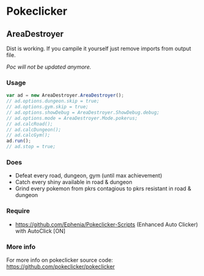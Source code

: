 # Pokeclicker

## AreaDestroyer

Dist is working. If you campile it yourself just remove imports from output file.

*Poc will not be updated anymore.*

### Usage

```js
var ad = new AreaDestroyer.AreaDestroyer();
// ad.options.dungeon.skip = true;
// ad.options.gym.skip = true;
// ad.options.showDebug = AreaDestroyer.ShowDebug.debug;
// ad.options.mode = AreaDestroyer.Mode.pokerus;
// ad.calcRoad();
// ad.calcDungeon();
// ad.calcGym();
ad.run();
// ad.stop = true;
```

### Does

- Defeat every road, dungeon, gym (until max achievement)
- Catch every shiny available in road & dungeon
- Grind every pokemon from pkrs contagious to pkrs resistant in road & dungeon

### Require

- <https://github.com/Ephenia/Pokeclicker-Scripts> (Enhanced Auto Clicker) with AutoClick [ON]

### More info

For more info on pokeclicker source code: <https://github.com/pokeclicker/pokeclicker>
